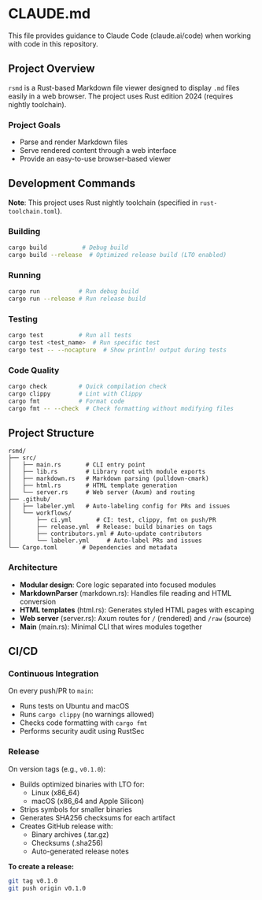 # CLAUDE.md

This file provides guidance to Claude Code (claude.ai/code) when working with code in this repository.

## Project Overview

`rsmd` is a Rust-based Markdown file viewer designed to display `.md` files easily in a web browser. The project uses Rust edition 2024 (requires nightly toolchain).

### Project Goals
- Parse and render Markdown files
- Serve rendered content through a web interface
- Provide an easy-to-use browser-based viewer

## Development Commands

**Note**: This project uses Rust nightly toolchain (specified in `rust-toolchain.toml`).

### Building
```bash
cargo build          # Debug build
cargo build --release  # Optimized release build (LTO enabled)
```

### Running
```bash
cargo run           # Run debug build
cargo run --release # Run release build
```

### Testing
```bash
cargo test          # Run all tests
cargo test <test_name>  # Run specific test
cargo test -- --nocapture  # Show println! output during tests
```

### Code Quality
```bash
cargo check         # Quick compilation check
cargo clippy        # Lint with Clippy
cargo fmt           # Format code
cargo fmt -- --check  # Check formatting without modifying files
```

## Project Structure

```
rsmd/
├── src/
│   ├── main.rs       # CLI entry point
│   ├── lib.rs        # Library root with module exports
│   ├── markdown.rs   # Markdown parsing (pulldown-cmark)
│   ├── html.rs       # HTML template generation
│   └── server.rs     # Web server (Axum) and routing
├── .github/
│   ├── labeler.yml   # Auto-labeling config for PRs and issues
│   └── workflows/
│       ├── ci.yml       # CI: test, clippy, fmt on push/PR
│       ├── release.yml  # Release: build binaries on tags
│       ├── contributors.yml # Auto-update contributors
│       └── labeler.yml     # Auto-label PRs and issues
└── Cargo.toml       # Dependencies and metadata
```

### Architecture

- **Modular design**: Core logic separated into focused modules
- **MarkdownParser** (markdown.rs): Handles file reading and HTML conversion
- **HTML templates** (html.rs): Generates styled HTML pages with escaping
- **Web server** (server.rs): Axum routes for `/` (rendered) and `/raw` (source)
- **Main** (main.rs): Minimal CLI that wires modules together

## CI/CD

### Continuous Integration
On every push/PR to `main`:
- Runs tests on Ubuntu and macOS
- Runs `cargo clippy` (no warnings allowed)
- Checks code formatting with `cargo fmt`
- Performs security audit using RustSec

### Release
On version tags (e.g., `v0.1.0`):
- Builds optimized binaries with LTO for:
  - Linux (x86_64)
  - macOS (x86_64 and Apple Silicon)
- Strips symbols for smaller binaries
- Generates SHA256 checksums for each artifact
- Creates GitHub release with:
  - Binary archives (.tar.gz)
  - Checksums (.sha256)
  - Auto-generated release notes

**To create a release:**
```bash
git tag v0.1.0
git push origin v0.1.0
```
